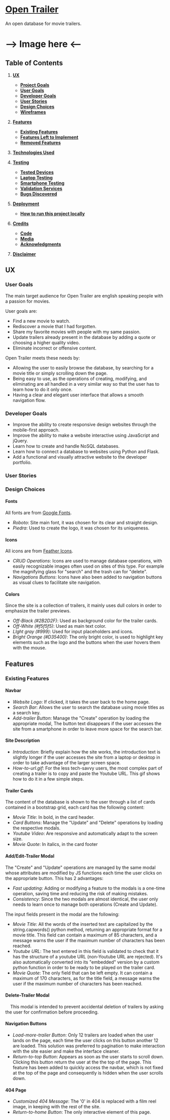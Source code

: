 # [Open Trailer](https://open-trailer.herokuapp.com/)

An open database for movie trailers.

# --> Image here <--

## Table of Contents
1. [**UX**](#ux)
    - [**Project Goals**](#project-goals)
    - [**User Goals**](#user-goals)
    - [**Developer Goals**](#developer-goals)
    - [**User Stories**](#user-stories)
    - [**Design Choices**](#design-choices)
    - [**Wireframes**](#wireframes)

2. [**Features**](#features)
    - [**Existing Features**](#existing-features)
    - [**Features Left to Implement**](#features-left-to-implement)
    - [**Removed Features**](#removed-features)

3. [**Technologies Used**](#technologies-used)

4. [**Testing**](#testing)
    - [**Tested Devices**](#tested-devices)
    - [**Laptop Testing**](#laptop-testing)
    - [**Smartphone Testing**](#smartphone-testing)
    - [**Validation Services**](#validation-services)
    - [**Bugs Discovered**](#bugs-discovered)

6. [**Deployment**](#deployment)
    - [**How to run this project locally**](#how-to-run-this-project-locally)

7. [**Credits**](#credits)
    - [**Code**](#code)
    - [**Media**](#media)
    - [**Acknowledgments**](#acknowledgments)

8. [**Disclaimer**](#disclaimer)

## UX

### User Goals

The main target audience for Open Trailer are english speaking people with a passion for movies.

User goals are:

- Find a new movie to watch.
- Rediscover a movie that I had forgotten.
- Share my favorite movies with people with my same passion.
- Update trailers already present in the database by adding a quote or choosing a higher quality video.
- Eliminate incorrect or offensive content.

Open Trailer meets these needs by:

- Allowing the user to easily browse the database, by searching for a movie title or simply scrolling down the page.
- Being easy to use, as the operations of creating, modifying, and eliminating are all handled in a very similar way so that the user has to learn how to do it only once.
- Having a clear and elegant user interface that allows a smooth navigation flow.

### Developer Goals

- Improve the ability to create responsive design websites through the mobile-first approach.  
- Improve the ability to make a website interactive using JavaScript and jQuery.  
- Learn how to create and handle NoSQL databases.
- Learn how to connect a database to websites using Python and Flask.  
- Add a functional and visually attractive website to the developer portfolio.

### User Stories  

### Design Choices  

#### Fonts  
All fonts are from [Google Fonts](https://fonts.google.com/).  
- _Roboto_: Site main font, it was chosen for its clear and straight design.  
- _Piedra_: Used to create the logo, it was chosen for its uniqueness.

#### Icons  
All icons are from [Feather Icons](https://feathericons.com/).  
- _CRUD Operations_: Icons are used to manage database operations, with easily recognizable images often used on sites of this type. For example the magnifying glass for "search" and the trash can for "delete".
- _Navigations Buttons_: Icons have also been added to navigation buttons as visual clues to facilitate site navigation.
  
#### Colors  
Since the site is a collection of trailers, it mainly uses dull colors in order to emphasize the trailer previews. 
- _Off-Black (#2B2D2F)_: Used as background color for the trailer cards.
- _Off-White (#f5f5f5)_: Used as main text color.
- _LIght gray (#999)_: Used for input placeholders and icons.
- _Bright Orange (#D35400)_: The only bright color, is used to highlight key elements such as the logo and the buttons when the user hovers them with the mouse.  

## Features

### Existing Features  

#### Navbar
- _Website Logo_: If clicked, it takes the user back to the home page.
- _Search Bar_: Allows the user to search the database using movie titles as a search key.  
- _Add-trailer Button_: Manage the "Create" operation by loading the appropriate modal, The button text disappears if the user accesses the site from a smartphone in order to leave more space for the search bar.

#### Site Description
- _Introduction_: Briefly explain how the site works, the introduction text is slightly longer if the user accesses the site from a laptop or desktop in order to take advantage of the larger screen space.
- _How-to-url.gif_: For the less tech-savvy users, the most complex part of creating a trailer is to copy and paste the Youtube URL. This gif shows how to do it in a few simple steps.
  
#### Trailer Cards
The content of the database is shown to the user through a list of cards contained in a bootstrap grid, each card has the following content:
- _Movie Title_: In bold, in the card header.
- _Card Buttons_: Manage the "Update" and "Delete" operations by loading the respective modals.
- _Youtube Video_: Are responsive and automatically adapt to the screen size.
- _Movie Quote_: In italics, in the card footer

#### Add/Edit-Trailer Modal
The "Create" and "Update" operations are managed by the same modal whose attributes are modified by JS functions each time the user clicks on the appropriate button. This has 2 advantages:
- _Fast updating_: Adding or modifying a feature to the modals is a one-time operation, saving time and reducing the risk of making mistakes.
- _Consistency_: Since the two modals are almost identical, the user only needs to learn once to manage both operations (Create and Update).

The input fields present in the modal are the following:
- _Movie Title_: All the words of the inserted text are capitalized by the string.capwords() python method, returning an appropriate format for a movie title. This field can contain a maximum of 85 characters, and a message warns the user if the maximum number of characters has been reached.
- _Youtube URL_: The text entered in this field is validated to check that it has the structure of a youtube URL (non-Youtube URL are rejected). It's also automatically converted into its "embedded" version by a custom python function in order to be ready to be played on the trailer card.
- _Movie Quote_: The only field that can be left empty. It can contain a maximum of 170 characters, as for the title field, a message warns the user if the maximum number of characters has been reached.

#### Delete-Trailer Modal
    This modal is intended to prevent accidental deletion of trailers by asking the user for confirmation before proceeding.

#### Navigation Buttons
- _Load-more-trailer Button_: Only 12 trailers are loaded when the user lands on the page, each time the user clicks on this button another 12 are loaded. This solution was preferred to pagination to make interaction with the site easier and make the interface cleaner.
- _Return-to-top Button_: Appears as soon as the user starts to scroll down. Clicking this button return the user at the the top of the page. This feature has been added to quickly access the navbar, which is not fixed at the top of the page and consequently is hidden when the user scrolls down.
	
#### 404 Page
- _Customized 404 Message_: The '0' in 404 is replaced with a film reel image, in keeping with the rest of the site.
- _Return-to-home Button_: The only interactive element of this page.